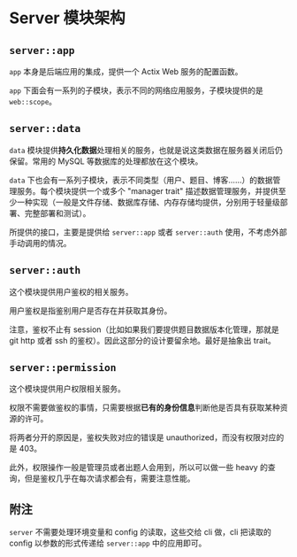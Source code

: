 # Server 模块架构



## `server::app`

`app` 本身是后端应用的集成，提供一个 Actix Web 服务的配置函数。

`app` 下面会有一系列的子模块，表示不同的网络应用服务，子模块提供的是`web::scope`。

## `server::data`

`data` 模块提供**持久化数据**处理相关的服务，也就是说这类数据在服务器关闭后仍保留。常用的 MySQL 等数据库的处理都放在这个模块。

`data` 下也会有一系列子模块，表示不同类型（用户、题目、博客……）的数据管理服务。每个模块提供一个或多个 "manager trait" 描述数据管理服务，并提供至少一种实现（一般是文件存储、数据库存储、内存存储均提供，分别用于轻量级部署、完整部署和测试）。

所提供的接口，主要是提供给 `server::app` 或者 `server::auth` 使用，不考虑外部手动调用的情况。

## `server::auth`

这个模块提供用户鉴权的相关服务。

用户鉴权是指鉴别用户是否存在并获取其身份。

注意，鉴权不止有 session（比如如果我们要提供题目数据版本化管理，那就是 git http 或者 ssh 的鉴权）。因此这部分的设计要留余地。最好是抽象出 trait。

## `server::permission`

这个模块提供用户权限相关服务。

权限不需要做鉴权的事情，只需要根据**已有的身份信息**判断他是否具有获取某种资源的许可。

将两者分开的原因是，鉴权失败对应的错误是 unauthorized，而没有权限对应的是 403。

此外，权限操作一般是管理员或者出题人会用到，所以可以做一些 heavy 的查询，但是鉴权几乎在每次请求都会有，需要注意性能。

## 附注

`server` 不需要处理环境变量和 config 的读取，这些交给 cli 做，cli 把读取的 config 以参数的形式传递给 `server::app` 中的应用即可。